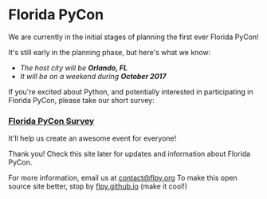 # Florida PyCon

We are currently in the initial stages of planning the first ever Florida PyCon!

It's still early in the planning phase, but here's what we know:

- _The host city will be **Orlando, FL**_
- _It will be on a weekend during **October 2017**_



If you're excited about Python, and potentially interested in participating in Florida PyCon, please take our short survey:

### [Florida PyCon Survey](https://goo.gl/forms/7NkK6bW2haJ8Q9Rp1)

It'll help us create an awesome event for everyone!

Thank you! Check this site later for updates and information about Florida PyCon.

For more information, email us at [contact@flpy.org](mailto:contact@flpy.org)
To make this open source site better, stop by [flpy.github.io](https://github.com/flpy/flpy.github.io) (make it cool!)
